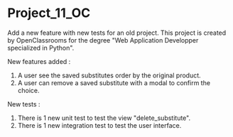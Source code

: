# Project_11_OC
Add a new feature with new tests for an old project. This project is created by OpenClassrooms for the degree "Web Application Developper specialized in Python".

New features added :
1) A user see the saved substitutes order by the original product.
2) A user can remove a saved substitute with a modal to confirm the choice.

New tests :
1) There is 1 new unit test to test the view "delete_substitute".
2) There is 1 new integration test to test the user interface.
